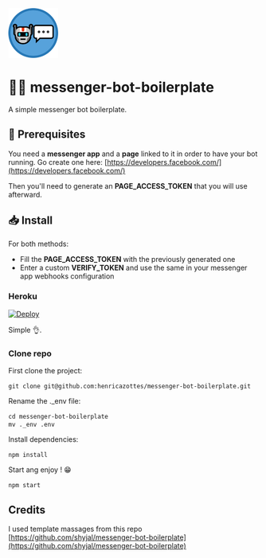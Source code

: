 <img src='https://raw.githubusercontent.com/henricazottes/messenger-bot-boilerplate/master/public/logo.png' height='100'>

# 🤖💬 messenger-bot-boilerplate
A simple messenger bot boilerplate.

## 📝 Prerequisites
You need a **messenger app** and a **page** linked to it in order to have your bot running. Go create one here: [https://developers.facebook.com/](https://developers.facebook.com/)

Then you'll need to generate an **PAGE_ACCESS_TOKEN** that you will use afterward.

## 📥 Install

For both methods:
- Fill the **PAGE_ACCESS_TOKEN** with the previously generated one
- Enter a custom **VERIFY_TOKEN** and use the same in your messenger app webhooks configuration

### Heroku

[![Deploy](https://www.herokucdn.com/deploy/button.svg)](https://heroku.com/deploy?template=https://github.com/henricazottes/messenger-bot-boilerplate) 

Simple 👌.

### Clone repo

First clone the project:
```
git clone git@github.com:henricazottes/messenger-bot-boilerplate.git
```
Rename the ._env file:
```
cd messenger-bot-boilerplate
mv ._env .env
```
Install dependencies:
```
npm install
```
Start ang enjoy ! 😁
```
npm start
```
## Credits
I used template massages from this repo [https://github.com/shyjal/messenger-bot-boilerplate](https://github.com/shyjal/messenger-bot-boilerplate)




